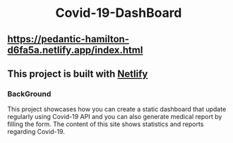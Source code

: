 <h1 align="center">Covid-19-DashBoard</h1>

##  https://pedantic-hamilton-d6fa5a.netlify.app/index.html
## This project is built with [Netlify](https://app.netlify.com/)
###  BackGround
This project showcases how you can  create a static dashboard that update regularly using Covid-19 API and you can also generate medical report
by filling the form.
The content of this site shows statistics and reports regarding Covid-19.
